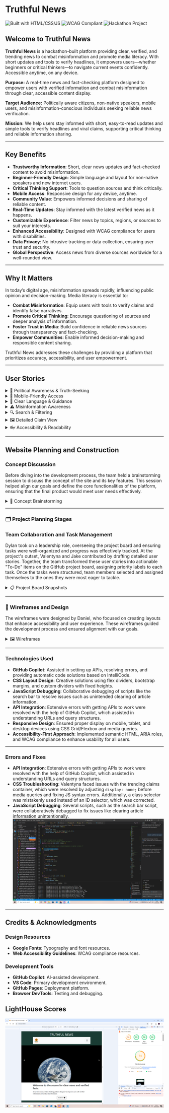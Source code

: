 ﻿# Truthful News

![Built with HTML/CSS/JS](https://img.shields.io/badge/Built%20with-HTML%2FCSS%2FJS-blue)
![WCAG Compliant](https://img.shields.io/badge/WCAG-Compliant-brightgreen)
![Hackathon Project](https://img.shields.io/badge/Hackathon-Project-orange)

## Welcome to Truthful News
**Truthful News** is a hackathon-built platform providing clear, verified, and trending news to combat misinformation and promote media literacy. With short updates and tools to verify headlines, it empowers users—whether beginners or critical thinkers—to navigate current events confidently. Accessible anytime, on any device.

**Purpose:** A real-time news and fact-checking platform designed to empower users with verified information and combat misinformation through clear, accessible content display.

**Target Audience:** Politically aware citizens, non-native speakers, mobile users, and misinformation-conscious individuals seeking reliable news verification.

**Mission:** We help users stay informed with short, easy-to-read updates and simple tools to verify headlines and viral claims, supporting critical thinking and reliable information sharing.

---

## Key Benefits

- **Trustworthy Information**: Short, clear news updates and fact-checked content to avoid misinformation.
- **Beginner-Friendly Design**: Simple language and layout for non-native speakers and new internet users.
- **Critical Thinking Support**: Tools to question sources and think critically.
- **Mobile Access**: Responsive design for any device, anytime.
- **Community Value**: Empowers informed decisions and sharing of reliable content.
- **Real-Time Updates**: Stay informed with the latest verified news as it happens.
- **Customizable Experience**: Filter news by topics, regions, or sources to suit your interests.
- **Enhanced Accessibility**: Designed with WCAG compliance for users with disabilities.
- **Data Privacy**: No intrusive tracking or data collection, ensuring user trust and security.
- **Global Perspective**: Access news from diverse sources worldwide for a well-rounded view.

---

## Why It Matters

In today’s digital age, misinformation spreads rapidly, influencing public opinion and decision-making. Media literacy is essential to:

- **Combat Misinformation**: Equip users with tools to verify claims and identify false narratives.
- **Promote Critical Thinking**: Encourage questioning of sources and deeper analysis of information.
- **Foster Trust in Media**: Build confidence in reliable news sources through transparency and fact-checking.
- **Empower Communities**: Enable informed decision-making and responsible content sharing.

Truthful News addresses these challenges by providing a platform that prioritizes accuracy, accessibility, and user empowerment.

---

## User Stories

<details>
<summary>🧠 Political Awareness & Truth-Seeking</summary>

As a politically aware user, I want to compare multiple sources and see fact-checks with timestamps so that I can judge credibility and spot manipulation.

**Tasks**
- Create a fact-check section with claim, verdict, and source link.
- Add a timestamp to each fact-check.
- Build a layout that shows multiple headlines side-by-side.

**Features to Implement**
- HTML structure for fact-check cards.
- JavaScript to fetch and display data from a fact-check API.
- CSS grid or flexbox for side-by-side comparison.

</details>

<details>
<summary>📱 Mobile-Friendly Access</summary>

As a mobile user, I want the site to work well on my phone so that I can read and verify facts wherever I am.

**Tasks**
- Use media queries to adjust layout for small screens.
- Test buttons and text fields for touch usability.
- Ensure images and cards resize properly.

**Features to Implement**
- Responsive CSS with @media rules.
- Mobile-first layout using Flexbox or Grid.
- Scalable font sizes and tap-friendly buttons.

</details>

<details>
<summary>🧾 Clear Language & Guidance</summary>

As a non-native speaker or beginner, I want simple instructions and clear language so that I can understand how to use the site and trust the content.

**Tasks**
- Write a short intro and “How to Use” section.
- Use plain English in all headlines and fact-checks.
- Add tooltips or icons for extra help.

**Features to Implement**
- HTML sections for instructions and help.
- CSS styling for readability (font size, spacing).
- JavaScript tooltips or collapsible help boxes.

</details>

<details>
<summary>⚠️ Misinformation Awareness</summary>

As a concerned citizen, I want to know when fake news is trending so that I can avoid sharing harmful content that could mislead others.

**Tasks**
- Create a “Trending Claims” alert box.
- Highlight claims flagged as false or misleading.
- Add a share button for verified content.

**Features to Implement**
- JavaScript to fetch trending claims from an API.
- CSS styling for alert boxes and badges (e.g., “False”, “Verified”).
- HTML buttons with navigator.share() or copy-to-clipboard.

</details>

<details>
<summary>🔍 Search & Filtering</summary>

As a user, I want to search for specific claims or topics so I can find relevant information quickly.

**Acceptance Criteria**
- Search bar accepts input and returns matching results.
- Results highlight matching keywords.
- Optional autocomplete or recent searches.
- Works on desktop and mobile.

**Tasks**
- Build search bar component.
- Add JS logic to filter or fetch results.
- Highlight matches in result text.
- Implement autocomplete (optional).

</details>

<details>
<summary>🖼️ Detailed Claim View</summary>

As a user, I want to click on a claim and view full details so I can understand the context and verification process.

**Acceptance Criteria**
- Detail page shows full claim, verdict, source, and timestamp.
- Related claims are listed below.
- Share button and permalink are available.
- Navigation back to main feed is clear.

**Tasks**
- Build claim detail page or modal.
- Add related claims section.
- Implement share and permalink logic.
- Add breadcrumb or back button.

</details>

<details>
<summary>👓 Accessibility & Readability</summary>

As a visually sensitive user, I want clear contrast and readable fonts so I can comfortably consume content.

**Acceptance Criteria**
- Font sizes and spacing support readability.
- ARIA labels and semantic tags are present.
- Hamburger menu or simple navigation bar is available.

**Tasks**
- Style fonts and spacing for readability.
- Add ARIA labels and semantic tags.
- Implement navigation bar.

</details>

---

## Website Planning and Construction

### Concept Discussion

Before diving into the development process, the team held a brainstorming session to discuss the concept of the site and its key features. This session helped align our goals and define the core functionalities of the platform, ensuring that the final product would meet user needs effectively.

<details>
<summary>🧠 Concept Brainstorming</summary>

- **Concept Overview**: The site would serve as a real-time news and fact-checking platform, focusing on accessibility, reliability, and user engagement.
- **Key Features Discussed**:
  - Trending news updates.
  - Fact-checking tools for viral claims.
  - Mobile-first design for accessibility.
  - Tools to promote critical thinking and media literacy.

![Concept Brainstorming](assets/Readme-images/concept.png)

</details>

---

### 🗂️ Project Planning Stages

### Team Collaboration and Task Management

Dylan took on a leadership role, overseeing the project board and ensuring tasks were well-organized and progress was effectively tracked. At the project's outset, Valentyna and Jake contributed by drafting detailed user stories. Together, the team transformed these user stories into actionable "To-Do" items on the GitHub project board, assigning priority labels to each task. Once the tasks were structured, team members selected and assigned themselves to the ones they were most eager to tackle.

<details>
<summary>📋 Project Board Snapshots</summary>

- **First Day**: Initial planning and task assignment.
  ![Project Board - Day 1](assets/Readme-images/image.png)
- **Third Day**: Significant progress with an MVP ready and work on additional features underway.
  ![Project Board - Day 3](assets/Readme-images/image-1.png)
- **Later Progress**: Continued refinement and feature development.
  ![Project Board - Later Progress](assets/Readme-images/image-2.png)

</details>

---

### 🎨 Wireframes and Design

The wireframes were designed by Daniel, who focused on creating layouts that enhance accessibility and user experience. These wireframes guided the development process and ensured alignment with our goals.

<details>
<summary>🖼️ Wireframes</summary>

- **Wireframe 1**: Initial layout concept for the homepage, focusing on navigation and content placement.
  ![Wireframe 1](assets/Readme-images/wireframe.png)
- **Wireframe 2**: Detailed design for the fact-checking section, emphasizing user interaction and clarity.
  ![Wireframe 2](assets/Readme-images/wireframe2.png)
- **Wireframe 3**: Mobile-first design showcasing responsive elements and simplified navigation.
  ![Wireframe 3](assets/Readme-images/wireframe3.png)

</details>

---

### Technologies Used

- **GitHub Copilot**: Assisted in setting up APIs, resolving errors, and providing automatic code solutions based on IntelliCode.
- **CSS Layout Design**: Creative solutions using flex dividers, bootstrap margins, and custom dividers with fixed heights.
- **JavaScript Debugging**: Collaborative debugging of scripts like the search bar to resolve issues such as unintended clearing of article information.
- **API Integration**: Extensive errors with getting APIs to work were resolved with the help of GitHub Copilot, which assisted in understanding URLs and query structures.
- **Responsive Design**: Ensured proper display on mobile, tablet, and desktop devices using CSS Grid/Flexbox and media queries.
- **Accessibility-First Approach**: Implemented semantic HTML, ARIA roles, and WCAG compliance to enhance usability for all users.

---

### Errors and Fixes

- **API Integration**: Extensive errors with getting APIs to work were resolved with the help of GitHub Copilot, which assisted in understanding URLs and query structures.
- **CSS Troubleshooting**: Valentyna faced issues with the trending claims container, which were resolved by adjusting `display: none;` before media queries and fixing JS syntax errors. Additionally, a class selector was mistakenly used instead of an ID selector, which was corrected.
- **JavaScript Debugging**: Several scripts, such as the search bar script, were collaboratively debugged to fix issues like clearing article information unintentionally.
![alt text](assets/Readme-images/image-3.png)
---

## Credits & Acknowledgments

### Design Resources
- **Google Fonts**: Typography and font resources.
- **Web Accessibility Guidelines**: WCAG compliance resources.

### Development Tools
- **GitHub Copilot**: AI-assisted development.
- **VS Code**: Primary development environment.
- **GitHub Pages**: Deployment platform.
- **Browser DevTools**: Testing and debugging.

## LightHouse Scores
![alt text](assets/Readme-images/image-7.png)
